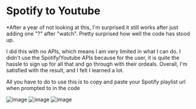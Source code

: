 # Spotify to Youtube
*After a year of not looking at this, I'm surprised it still works after just adding one "?" after "watch". Pretty surprised how well the code has stood up.

I did this with no APIs, which means I am very limited in what I can do. I didn't use the Spotify/Youtube APIs because for the user, it is quite the hassle to sign up for all that and go through with their ordeals. Overall, I'm satisfied with the result, and I felt I learned a lot.

All you have to do to use this is to copy and paste your Spotify playlist url when prompted to in the code

![image](https://user-images.githubusercontent.com/62976976/81495572-0c5d9300-9266-11ea-9385-7286f8958a7a.png)
![image](https://user-images.githubusercontent.com/62976976/81511870-3a2bf180-92d1-11ea-95da-7378a7b88087.png)
![image](https://user-images.githubusercontent.com/62976976/81767627-bbc87e80-948d-11ea-85cc-136c70278152.png)


